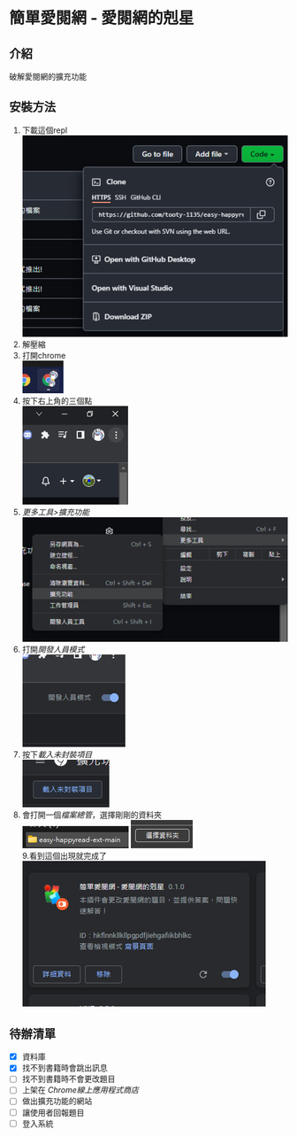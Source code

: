 # 簡單愛閱網 - 愛閱網的剋星
## 介紹
破解愛閱網的擴充功能
## 安裝方法
1. 下載這個repl <br>
<img src="https://raw.githubusercontent.com/tooty-1135/easy-happyread-ext/main/markdown/install/1.png"></img>
2. 解壓縮
3. 打開chrome <br>
<img src="https://raw.githubusercontent.com/tooty-1135/easy-happyread-ext/main/markdown/install/2.png"></img>
4. 按下右上角的三個點 <br>
<img src="https://raw.githubusercontent.com/tooty-1135/easy-happyread-ext/main/markdown/install/3.png"></img>
5. *更多工具>擴充功能* <br>
<img src="https://raw.githubusercontent.com/tooty-1135/easy-happyread-ext/main/markdown/install/4.png"></img>
6. 打開*開發人員模式* <br>
<img src="https://raw.githubusercontent.com/tooty-1135/easy-happyread-ext/main/markdown/install/5.png"></img>
7. 按下*載入未封裝項目* <br>
<img src="https://raw.githubusercontent.com/tooty-1135/easy-happyread-ext/main/markdown/install/6.png"></img>
8. 會打開一個*檔案總管*，選擇剛剛的資料夾 <br>
<img src="https://raw.githubusercontent.com/tooty-1135/easy-happyread-ext/main/markdown/install/7.png"></img>
<img src="https://raw.githubusercontent.com/tooty-1135/easy-happyread-ext/main/markdown/install/8.png"></img> <br>
9.看到這個出現就完成了 <br>
<img src="https://raw.githubusercontent.com/tooty-1135/easy-happyread-ext/main/markdown/install/9.png"></img>
## 待辦清單
- [x] 資料庫
- [x] 找不到書籍時會跳出訊息
- [ ] 找不到書籍時不會更改題目
- [ ] 上架在 *Chrome線上應用程式商店*
- [ ] 做出擴充功能的網站
- [ ] 讓使用者回報題目
- [ ] 登入系統
